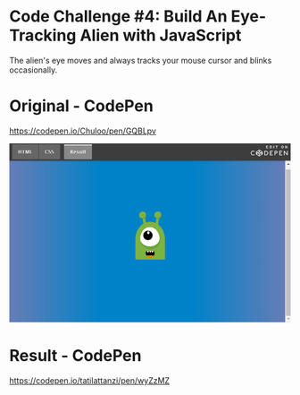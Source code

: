 # Code Challenge #4: Build An Eye-Tracking Alien with JavaScript
The alien's eye moves and always tracks your mouse cursor and blinks occasionally.


# Original - CodePen
https://codepen.io/Chuloo/pen/GQBLpv


![Alien](https://raw.githubusercontent.com/tatilattanzi/js-eye-tracking-alien/master/src/img/alien.png)



# Result - CodePen
https://codepen.io/tatilattanzi/pen/wyZzMZ
